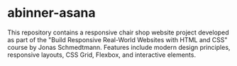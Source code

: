 # abinner-asana
This repository contains a responsive chair shop website project developed as part of the "Build Responsive Real-World Websites with HTML and CSS" course by Jonas Schmedtmann. Features include modern design principles, responsive layouts, CSS Grid, Flexbox, and interactive elements.
